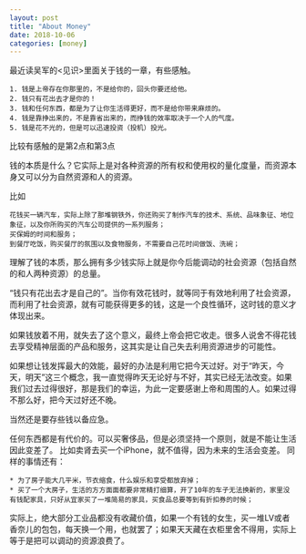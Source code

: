 ```yaml
---
layout: post
title: "About Money"
date: 2018-10-06
categories: [money]
---
```

最近读吴军的<见识>里面关于钱的一章，有些感触。

```
1. 钱是上帝存在你那里的，不是给你的，回头你要还给他。
2. 钱只有花出去才是你的！
3. 钱和任何东西，都是为了让你生活得更好，而不是给你带来麻烦的。
4. 钱是靠挣出来的，不是靠省出来的，而挣钱的效率取决于一个人的气度。
5. 钱是花不光的，但是可以迅速投资（投机）投光。

```
比较有感触的是第2点和第3点

钱的本质是什么？它实际上是对各种资源的所有权和使用权的量化度量，而资源本身又可以分为自然资源和人的资源。

比如

```
花钱买一辆汽车，实际上除了那堆钢铁外，你还购买了制作汽车的技术、系统、品味象征、地位象征，以及你所购买的汽车公司提供的一系列服务；
买保姆的时间和服务；
到餐厅吃饭，购买餐厅的氛围以及食物服务，不需要自己花时间做饭、洗碗；
```


理解了钱的本质，那么拥有多少钱实际上就是你今后能调动的社会资源（包括自然的和人两种资源）的总量。

“钱只有花出去才是自己的”。当你有效花钱时，就等同于有效地利用了社会资源，而利用了社会资源，就有可能获得更多的钱，这是一个良性循环，这时钱的意义才体现出来。

如果钱放着不用，就失去了这个意义，最终上帝会把它收走。很多人说舍不得花钱去享受精神层面的产品和服务，这其实是让自己失去利用资源进步的可能性。

如果想让钱发挥最大的效能，最好的办法是利用它把今天过好。对于“昨天，今天，明天”这三个概念，我一直觉得昨天无论好与不好，其实已经无法改变。如果我们过去过得很好，那是我们的幸运，为此一定要感谢上帝和周围的人。如果过得不那么好，把今天过好还不晚。

当然还是要存些钱以备应急。

任何东西都是有代价的。可以买奢侈品，但是必须坚持一个原则，就是不能让生活因此变差了。 比如卖肾去买一个iPhone，就不值得，因为未来的生活会变差。
同样的事情还有：

```
* 为了房子能大几平米，节衣缩食，什么娱乐和享受都放弃掉；
* 买了一个大房子，生活的方方面面都要非常精打细算，开了10年的车子无法换新的，家里没有钱配家具，只好从宜家买了一堆简易的家具，买食品总要等到有折扣券的时候；
```

实际上，绝大部分工业品都没有收藏价值，如果一个有钱的女生，买一堆LV或者香奈儿的包包，每天换一个用，也就罢了；如果天天藏在衣柜里舍不得用，实际上等于是把可以调动的资源浪费了。


